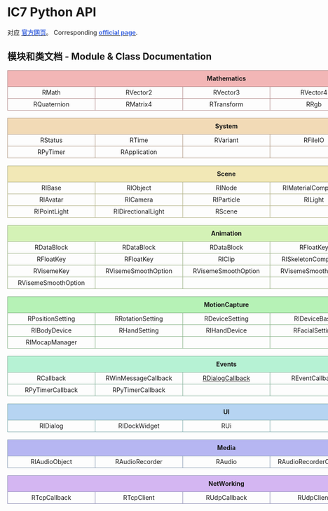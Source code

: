 # IC7 Python API
对应 [**<font color=RoyalBlue>官方网页</font>**](https://wiki.reallusion.com/IC7_Python_API)。
Corresponding [**<font color=RoyalBlue>official page</font>**](https://wiki.reallusion.com/IC7_Python_API).

## 模块和类文档 - Module & Class Documentation

<div style="width: 1000px;">
    <!-- MAthematics -->
    <div>
        <div style="height: 36px; font-weight: bold; background-color: #f2b6b6; border: 1px solid #b28a8a; display: flex; justify-content: center; align-items: center;"> Mathematics </div>
        <div style="border-left: 1px solid #b28a8a; border-bottom: 1px solid #b28a8a; border-right: 1px solid #b28a8a; display: flex; justify-content: center; align-items: center;">
            <div style="width: 20%; height: 26px; display: flex; justify-content: center; align-items: center;"> RMath </div>
            <div style="width: 20%; height: 26px; border-left: 1px solid #b28a8a; display: flex; justify-content: center; align-items: center;"> RVector2 </div>
            <div style="width: 20%; height: 26px; border-left: 1px solid #b28a8a; display: flex; justify-content: center; align-items: center;"> RVector3 </div>
            <div style="width: 20%; height: 26px; border-left: 1px solid #b28a8a; display: flex; justify-content: center; align-items: center;"> RVector4 </div>
            <div style="width: 20%; height: 26px; border-left: 1px solid #b28a8a; display: flex; justify-content: center; align-items: center;"> RMatrix3 </div>
        </div>
        <div style="border-left: 1px solid #b28a8a; border-bottom: 1px solid #b28a8a; border-right: 1px solid #b28a8a; display: flex; justify-content: center; align-items: center;">
            <div style="width: 20%; height: 26px; display: flex; justify-content: center; align-items: center;"> RQuaternion </div>
            <div style="width: 20%; height: 26px; border-left: 1px solid #b28a8a; display: flex; justify-content: center; align-items: center;"> RMatrix4 </div>
            <div style="width: 20%; height: 26px; border-left: 1px solid #b28a8a; display: flex; justify-content: center; align-items: center;"> RTransform </div>
            <div style="width: 20%; height: 26px; border-left: 1px solid #b28a8a; display: flex; justify-content: center; align-items: center;"> RRgb </div>
            <div style="width: 20%; height: 26px; border-left: 1px solid #b28a8a; display: flex; justify-content: center; align-items: center;"> RColor </div>
        </div>
    </div>
    </br>
    <!-- System -->
    <div>
        <div style="height: 36px; font-weight: bold; background-color: #f2dab6; border: 1px solid #b09a84; display: flex; justify-content: center; align-items: center;"> System </div>
        <div style="border-left: 1px solid #b09a84; border-bottom: 1px solid #b09a84; border-right: 1px solid #b09a84; display: flex; justify-content: center; align-items: center;">
            <div style="width: 20%; height: 26px; display: flex; justify-content: center; align-items: center;"> RStatus </div>
            <div style="width: 20%; height: 26px; border-left: 1px solid #b09a84; display: flex; justify-content: center; align-items: center;"> RTime </div>
            <div style="width: 20%; height: 26px; border-left: 1px solid #b09a84; display: flex; justify-content: center; align-items: center;"> RVariant </div>
            <div style="width: 20%; height: 26px; border-left: 1px solid #b09a84; display: flex; justify-content: center; align-items: center;"> RFileIO </div>
            <div style="width: 20%; height: 26px; border-left: 1px solid #b09a84; display: flex; justify-content: center; align-items: center;"><a href="./System/RGlobal.md"> RGlobal </a></div>
        </div>
        <div style="border-left: 1px solid #b09a84; border-bottom: 1px solid #b09a84; border-right: 1px solid #b09a84; display: flex; justify-content: center; align-items: center;">
            <div style="width: 20%; height: 26px; display: flex; justify-content: center; align-items: center;"> RPyTimer </div>
            <div style="width: 20%; height: 26px; border-left: 1px solid #b09a84; display: flex; justify-content: center; align-items: center;"> RApplication </div>
            <div style="width: 20%; height: 26px; border-left: 1px solid #b09a84; display: flex; justify-content: center; align-items: center;">  </div>
            <div style="width: 20%; height: 26px; border-left: 1px solid #b09a84; display: flex; justify-content: center; align-items: center;">  </div>
            <div style="width: 20%; height: 26px; border-left: 1px solid #b09a84; display: flex; justify-content: center; align-items: center;">  </div>
        </div>
    </div>
    </br>
    <!-- Scene -->
    <div>
        <div style="height: 36px; font-weight: bold; background-color: #f2e8b6; border: 1px solid #b0b084; display: flex; justify-content: center; align-items: center;"> Scene </div>
        <div style="height: 26px; border-left: 1px solid #b0b084; border-bottom: 1px solid #b0b084; border-right: 1px solid #b0b084; display: flex; justify-content: center; align-items: center;">
            <div style="width: 20%; height: 26px; display: flex; justify-content: center; align-items: center;"> RIBase  </div>
            <div style="width: 20%; height: 26px; border-left: 1px solid #b0b084; display: flex; justify-content: center; align-items: center;"> RIObject </div>
            <div style="width: 20%; height: 26px; border-left: 1px solid #b0b084; display: flex; justify-content: center; align-items: center;"> RINode </div>
            <div style="width: 20%; height: 26px; border-left: 1px solid #b0b084; display: flex; justify-content: center; align-items: center;"> RIMaterialComponent </div>
            <div style="width: 20%; height: 26px; border-left: 1px solid #b0b084; display: flex; justify-content: center; align-items: center;"> RIProp </div>
        </div>
        <div style="height: 26px; border-left: 1px solid #b0b084; border-bottom: 1px solid #b0b084; border-right: 1px solid #b0b084; display: flex; justify-content: center; align-items: center;">
            <div style="width: 20%; height: 26px; display: flex; justify-content: center; align-items: center;"> RIAvatar </div>
            <div style="width: 20%; height: 26px; border-left: 1px solid #b0b084; display: flex; justify-content: center; align-items: center;"> RICamera </div>
            <div style="width: 20%; height: 26px; border-left: 1px solid #b0b084; display: flex; justify-content: center; align-items: center;"> RIParticle </div>
            <div style="width: 20%; height: 26px; border-left: 1px solid #b0b084; display: flex; justify-content: center; align-items: center;"> RILight </div>
            <div style="width: 20%; height: 26px; border-left: 1px solid #b0b084; display: flex; justify-content: center; align-items: center;"> RISpotLight </div>
        </div>
        <div style="height: 26px; border-left: 1px solid #b0b084; border-bottom: 1px solid #b0b084; border-right: 1px solid #b0b084; display: flex; justify-content: center; align-items: center;">
            <div style="width: 20%; height: 26px; display: flex; justify-content: center; align-items: center;"> RIPointLight </div>
            <div style="width: 20%; height: 26px; border-left: 1px solid #b0b084; display: flex; justify-content: center; align-items: center;"> RIDirectionalLight </div>
            <div style="width: 20%; height: 26px; border-left: 1px solid #b0b084; display: flex; justify-content: center; align-items: center;"> RScene </div>
            <div style="width: 20%; height: 26px; border-left: 1px solid #b0b084; display: flex; justify-content: center; align-items: center;">  </div>
            <div style="width: 20%; height: 26px; border-left: 1px solid #b0b084; display: flex; justify-content: center; align-items: center;">  </div>
        </div>
    </div>
    </br>
    <!-- Animation -->
    <div>
        <div style="height: 36px; font-weight: bold; background-color: #d4f2b6; border: 1px solid #9ab084; display: flex; justify-content: center; align-items: center;"> Animation </div>
        <div style="border-left: 1px solid #9ab084; border-bottom: 1px solid #9ab084; border-right: 1px solid #9ab084; display: flex; justify-content: center; align-items: center;">
            <div style="width: 20%; height: 26px; display: flex; justify-content: center; align-items: center;"> RDataBlock </div>
            <div style="width: 20%; height: 26px; border-left: 1px solid #9ab084; display: flex; justify-content: center; align-items: center;"> RDataBlock </div>
            <div style="width: 20%; height: 26px; border-left: 1px solid #9ab084; display: flex; justify-content: center; align-items: center;"> RDataBlock </div>
            <div style="width: 20%; height: 26px; border-left: 1px solid #9ab084; display: flex; justify-content: center; align-items: center;"> RFloatKey </div>
            <div style="width: 20%; height: 26px; border-left: 1px solid #9ab084; display: flex; justify-content: center; align-items: center;"> RFloatKey </div>
        </div>
        <div style="height: 26px; border-left: 1px solid #9ab084; border-bottom: 1px solid #9ab084; border-right: 1px solid #9ab084; display: flex; justify-content: center; align-items: center;">
            <div style="width: 20%; height: 26px; display: flex; justify-content: center; align-items: center;"> RFloatKey </div>
            <div style="width: 20%; height: 26px; border-left: 1px solid #9ab084; display: flex; justify-content: center; align-items: center;"> RFloatKey </div>
            <div style="width: 20%; height: 26px; border-left: 1px solid #9ab084; display: flex; justify-content: center; align-items: center;"> RlClip </div>
            <div style="width: 20%; height: 26px; border-left: 1px solid #9ab084; display: flex; justify-content: center; align-items: center;"> RISkeletonComponent </div>
            <div style="width: 20%; height: 26px; border-left: 1px solid #9ab084; display: flex; justify-content: center; align-items: center;"> RIHikEffectorComponent </div>
        </div>
        <div style="height: 26px; border-left: 1px solid #9ab084; border-bottom: 1px solid #9ab084; border-right: 1px solid #9ab084; display: flex; justify-content: center; align-items: center;">
            <div style="width: 20%; height: 26px; display: flex; justify-content: center; align-items: center;"> RVisemeKey </div>
            <div style="width: 20%; height: 26px; border-left: 1px solid #9ab084; display: flex; justify-content: center; align-items: center;"> RVisemeSmoothOption </div>
            <div style="width: 20%; height: 26px; border-left: 1px solid #9ab084; display: flex; justify-content: center; align-items: center;"> RVisemeSmoothOption </div>
            <div style="width: 20%; height: 26px; border-left: 1px solid #9ab084; display: flex; justify-content: center; align-items: center;"> RVisemeSmoothOption </div>
            <div style="width: 20%; height: 26px; border-left: 1px solid #9ab084; display: flex; justify-content: center; align-items: center;"> RVisemeSmoothOption </div>
        </div>
        <div style="height: 26px; border-left: 1px solid #9ab084; border-bottom: 1px solid #9ab084; border-right: 1px solid #9ab084; display: flex; justify-content: center; align-items: center;">
            <div style="width: 20%; height: 26px; display: flex; justify-content: center; align-items: center;"> RVisemeSmoothOption </div>
            <div style="width: 20%; height: 26px; border-left: 1px solid #9ab084; display: flex; justify-content: center; align-items: center;">  </div>
            <div style="width: 20%; height: 26px; border-left: 1px solid #9ab084; display: flex; justify-content: center; align-items: center;">  </div>
            <div style="width: 20%; height: 26px; border-left: 1px solid #9ab084; display: flex; justify-content: center; align-items: center;">  </div>
            <div style="width: 20%; height: 26px; border-left: 1px solid #9ab084; display: flex; justify-content: center; align-items: center;">  </div>
        </div>
    </div>
    </br>
    <!-- MotionCapture -->
    <div>
        <div style="height: 36px; font-weight: bold; background-color: #b6f2b6; border: 1px solid #84b084; display: flex; justify-content: center; align-items: center;"> MotionCapture </div>
        <div style="border-left: 1px solid #84b084; border-bottom: 1px solid #84b084; border-right: 1px solid #84b084; display: flex; justify-content: center; align-items: center;">
            <div style="width: 20%; height: 26px; display: flex; justify-content: center; align-items: center;"> RPositionSetting </div>
            <div style="width: 20%; height: 26px; border-left: 1px solid #84b084; display: flex; justify-content: center; align-items: center;"> RRotationSetting	 </div>
            <div style="width: 20%; height: 26px; border-left: 1px solid #84b084; display: flex; justify-content: center; align-items: center;"> RDeviceSetting </div>
            <div style="width: 20%; height: 26px; border-left: 1px solid #84b084; display: flex; justify-content: center; align-items: center;"> RIDeviceBase </div>
            <div style="width: 20%; height: 26px; border-left: 1px solid #84b084; display: flex; justify-content: center; align-items: center;"> RBodySetting </div>
        </div>
        <div style="height: 26px; border-left: 1px solid #84b084; border-bottom: 1px solid #84b084; border-right: 1px solid #84b084; display: flex; justify-content: center; align-items: center;">
            <div style="width: 20%; height: 26px; display: flex; justify-content: center; align-items: center;"> RIBodyDevice </div>
            <div style="width: 20%; height: 26px; border-left: 1px solid #84b084; display: flex; justify-content: center; align-items: center;"> RHandSetting </div>
            <div style="width: 20%; height: 26px; border-left: 1px solid #84b084; display: flex; justify-content: center; align-items: center;"> RIHandDevice	 </div>
            <div style="width: 20%; height: 26px; border-left: 1px solid #84b084; display: flex; justify-content: center; align-items: center;"> RFacialSetting </div>
            <div style="width: 20%; height: 26px; border-left: 1px solid #84b084; display: flex; justify-content: center; align-items: center;"> RIFacialDevice </div>
        </div>
        <div style="height: 26px; border-left: 1px solid #84b084; border-bottom: 1px solid #84b084; border-right: 1px solid #84b084; display: flex; justify-content: center; align-items: center;">
            <div style="width: 20%; height: 26px; display: flex; justify-content: center; align-items: center;"> RIMocapManager </div>
            <div style="width: 20%; height: 26px; border-left: 1px solid #84b084; display: flex; justify-content: center; align-items: center;">  </div>
            <div style="width: 20%; height: 26px; border-left: 1px solid #84b084; display: flex; justify-content: center; align-items: center;">  </div>
            <div style="width: 20%; height: 26px; border-left: 1px solid #84b084; display: flex; justify-content: center; align-items: center;">  </div>
            <div style="width: 20%; height: 26px; border-left: 1px solid #84b084; display: flex; justify-content: center; align-items: center;">  </div>
        </div>
    </div>
    </br>
    <!-- Events -->
    <div>
        <div style="height: 36px; font-weight: bold; background-color: #b6f2d4; border: 1px solid #84b09a; display: flex; justify-content: center; align-items: center;"> Events </div>
        <div style="border-left: 1px solid #84b09a; border-bottom: 1px solid #84b09a; border-right: 1px solid #84b09a; display: flex; justify-content: center; align-items: center;">
            <div style="width: 20%; height: 26px; display: flex; justify-content: center; align-items: center;"> RCallback </div>
            <div style="width: 20%; height: 26px; border-left: 1px solid #84b09a; display: flex; justify-content: center; align-items: center;"> RWinMessageCallback </div>
            <div style="width: 20%; height: 26px; border-left: 1px solid #84b09a; display: flex; justify-content: center; align-items: center;"><a href="./Events/RDialogCallback.md"> RDialogCallback </a></div>
            <div style="width: 20%; height: 26px; border-left: 1px solid #84b09a; display: flex; justify-content: center; align-items: center;"> REventCallback	 </div>
            <div style="width: 20%; height: 26px; border-left: 1px solid #84b09a; display: flex; justify-content: center; align-items: center;"> REventHandler </div>
        </div>
        <div style="height: 26px; border-left: 1px solid #84b09a; border-bottom: 1px solid #84b09a; border-right: 1px solid #84b09a; display: flex; justify-content: center; align-items: center;">
            <div style="width: 20%; height: 26px; display: flex; justify-content: center; align-items: center;"> RPyTimerCallback </div>
            <div style="width: 20%; height: 26px; border-left: 1px solid #84b09a; display: flex; justify-content: center; align-items: center;"> RPyTimerCallback </div>
            <div style="width: 20%; height: 26px; border-left: 1px solid #84b09a; display: flex; justify-content: center; align-items: center;">  </div>
            <div style="width: 20%; height: 26px; border-left: 1px solid #84b09a; display: flex; justify-content: center; align-items: center;">  </div>
            <div style="width: 20%; height: 26px; border-left: 1px solid #84b09a; display: flex; justify-content: center; align-items: center;">  </div>
        </div>
    </div>
    </br>
    <!-- UI -->
    <div>
        <div style="height: 36px; font-weight: bold; background-color: #b6d4f2; border: 1px solid #84aeb0; display: flex; justify-content: center; align-items: center;"> UI </div>
        <div style="border-left: 1px solid #84aeb0; border-bottom: 1px solid #84aeb0; border-right: 1px solid #84aeb0; display: flex; justify-content: center; align-items: center;">
            <div style="width: 20%; height: 26px; display: flex; justify-content: center; align-items: center;"> RIDialog </div>
            <div style="width: 20%; height: 26px; border-left: 1px solid #84aeb0; display: flex; justify-content: center; align-items: center;"> RIDockWidget </div>
            <div style="width: 20%; height: 26px; border-left: 1px solid #84aeb0; display: flex; justify-content: center; align-items: center;"> RUi </div>
            <div style="width: 20%; height: 26px; border-left: 1px solid #84aeb0; display: flex; justify-content: center; align-items: center;">  </div>
            <div style="width: 20%; height: 26px; border-left: 1px solid #84aeb0; display: flex; justify-content: center; align-items: center;">  </div>
        </div>
    </div>
    </br>
    <!-- Media -->
    <div>
        <div style="height: 36px; font-weight: bold; background-color: #b6b6f2; border: 1px solid #8498b0; display: flex; justify-content: center; align-items: center;"> Media </div>
        <div style="border-left: 1px solid #8498b0; border-bottom: 1px solid #8498b0; border-right: 1px solid #8498b0; display: flex; justify-content: center; align-items: center;">
            <div style="width: 20%; height: 26px; display: flex; justify-content: center; align-items: center;"> RIAudioObject </div>
            <div style="width: 20%; height: 26px; border-left: 1px solid #8498b0; display: flex; justify-content: center; align-items: center;"> RAudioRecorder </div>
            <div style="width: 20%; height: 26px; border-left: 1px solid #8498b0; display: flex; justify-content: center; align-items: center;"> RAudio </div>
            <div style="width: 20%; height: 26px; border-left: 1px solid #8498b0; display: flex; justify-content: center; align-items: center;"> RAudioRecorderCallback </div>
            <div style="width: 20%; height: 26px; border-left: 1px solid #8498b0; display: flex; justify-content: center; align-items: center;">  </div>
        </div>
    </div>
    </br>
    <!-- NetWorking -->
    <div>
        <div style="height: 36px; font-weight: bold; background-color: #d4b6f2; border: 1px solid #8e8eb4; display: flex; justify-content: center; align-items: center;"> NetWorking </div>
        <div style="border-left: 1px solid #8e8eb4; border-bottom: 1px solid #8e8eb4; border-right: 1px solid #8e8eb4; display: flex; justify-content: center; align-items: center;">
            <div style="width: 20%; height: 26px; display: flex; justify-content: center; align-items: center;"> RTcpCallback </div>
            <div style="width: 20%; height: 26px; border-left: 1px solid #8e8eb4; display: flex; justify-content: center; align-items: center;"> RTcpClient </div>
            <div style="width: 20%; height: 26px; border-left: 1px solid #8e8eb4; display: flex; justify-content: center; align-items: center;"> RUdpCallback </div>
            <div style="width: 20%; height: 26px; border-left: 1px solid #8e8eb4; display: flex; justify-content: center; align-items: center;"> RUdpClient </div>
            <div style="width: 20%; height: 26px; border-left: 1px solid #8e8eb4; display: flex; justify-content: center; align-items: center;">  </div>
        </div>
    </div>
</div>
